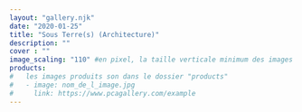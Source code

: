 ```yaml
---
layout: "gallery.njk"
date: "2020-01-25"
title: "Sous Terre(s) (Architecture)"
description: ""
cover : ""
image_scaling: "110" #en pixel, la taille verticale minimum des images presentes dans la gallery
products:
#   les images produits son dans le dossier "products"
#   - image: nom_de_l_image.jpg
#     link: https://www.pcagallery.com/example
---
```

